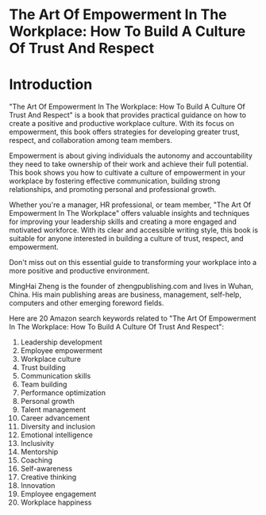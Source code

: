 # The Art Of Empowerment In The Workplace: How To Build A Culture Of Trust And Respect

# Introduction

"The Art Of Empowerment In The Workplace: How To Build A Culture Of Trust And Respect" is a book that provides practical guidance on how to create a positive and productive workplace culture. With its focus on empowerment, this book offers strategies for developing greater trust, respect, and collaboration among team members.

Empowerment is about giving individuals the autonomy and accountability they need to take ownership of their work and achieve their full potential. This book shows you how to cultivate a culture of empowerment in your workplace by fostering effective communication, building strong relationships, and promoting personal and professional growth.

Whether you're a manager, HR professional, or team member, "The Art Of Empowerment In The Workplace" offers valuable insights and techniques for improving your leadership skills and creating a more engaged and motivated workforce. With its clear and accessible writing style, this book is suitable for anyone interested in building a culture of trust, respect, and empowerment.

Don't miss out on this essential guide to transforming your workplace into a more positive and productive environment.


MingHai Zheng is the founder of zhengpublishing.com and lives in Wuhan, China. His main publishing areas are business, management, self-help, computers and other emerging foreword fields.



Here are 20 Amazon search keywords related to "The Art Of Empowerment In The Workplace: How To Build A Culture Of Trust And Respect":

1. Leadership development
2. Employee empowerment
3. Workplace culture
4. Trust building
5. Communication skills
6. Team building
7. Performance optimization
8. Personal growth
9. Talent management
10. Career advancement
11. Diversity and inclusion
12. Emotional intelligence
13. Inclusivity
14. Mentorship
15. Coaching
16. Self-awareness
17. Creative thinking
18. Innovation
19. Employee engagement
20. Workplace happiness

